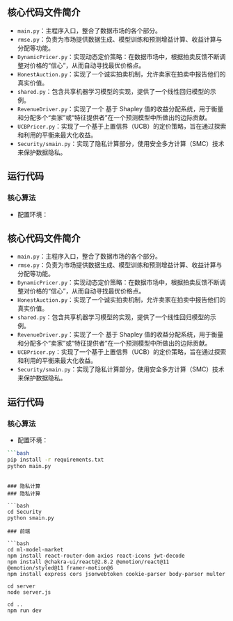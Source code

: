 ## 核心代码文件简介

- `main.py`：主程序入口，整合了数据市场的各个部分。
- `rmse.py`：负责为市场提供数据生成、模型训练和预测增益计算、收益计算与分配等功能。
- `DynamicPricer.py`：实现动态定价策略：在数据市场中，根据拍卖反馈不断调整对价格的“信心”，从而自动寻找最优价格点。
- `HonestAuction.py`：实现了一个诚实拍卖机制，允许卖家在拍卖中报告他们的真实价值。
- `shared.py`：包含共享机器学习模型的实现，提供了一个线性回归模型的示例。
- `RevenueDriver.py`：实现了一个 基于 Shapley 值的收益分配系统，用于衡量和分配多个“卖家”或“特征提供者”在一个预测模型中所做出的边际贡献。
- `UCBPricer.py`：实现了一个基于上置信界（UCB）的定价策略，旨在通过探索和利用的平衡来最大化收益。
- `Security/smain.py`：实现了隐私计算部分，使用安全多方计算（SMC）技术来保护数据隐私。

## 运行代码

### 核心算法

- 配置环境：
## 核心代码文件简介

- `main.py`：主程序入口，整合了数据市场的各个部分。
- `rmse.py`：负责为市场提供数据生成、模型训练和预测增益计算、收益计算与分配等功能。
- `DynamicPricer.py`：实现动态定价策略：在数据市场中，根据拍卖反馈不断调整对价格的“信心”，从而自动寻找最优价格点。
- `HonestAuction.py`：实现了一个诚实拍卖机制，允许卖家在拍卖中报告他们的真实价值。
- `shared.py`：包含共享机器学习模型的实现，提供了一个线性回归模型的示例。
- `RevenueDriver.py`：实现了一个 基于 Shapley 值的收益分配系统，用于衡量和分配多个“卖家”或“特征提供者”在一个预测模型中所做出的边际贡献。
- `UCBPricer.py`：实现了一个基于上置信界（UCB）的定价策略，旨在通过探索和利用的平衡来最大化收益。
- `Security/smain.py`：实现了隐私计算部分，使用安全多方计算（SMC）技术来保护数据隐私。

## 运行代码

### 核心算法

- 配置环境：

```bash
```bash
pip install -r requirements.txt
python main.py
```
```

### 隐私计算
### 隐私计算

```bash
cd Security
python smain.py

### 前端

```bash
cd ml-model-market
npm install react-router-dom axios react-icons jwt-decode
npm install @chakra-ui/react@2.8.2 @emotion/react@11 @emotion/styled@11 framer-motion@6
npm install express cors jsonwebtoken cookie-parser body-parser multer

cd server
node server.js

cd ..
npm run dev
```